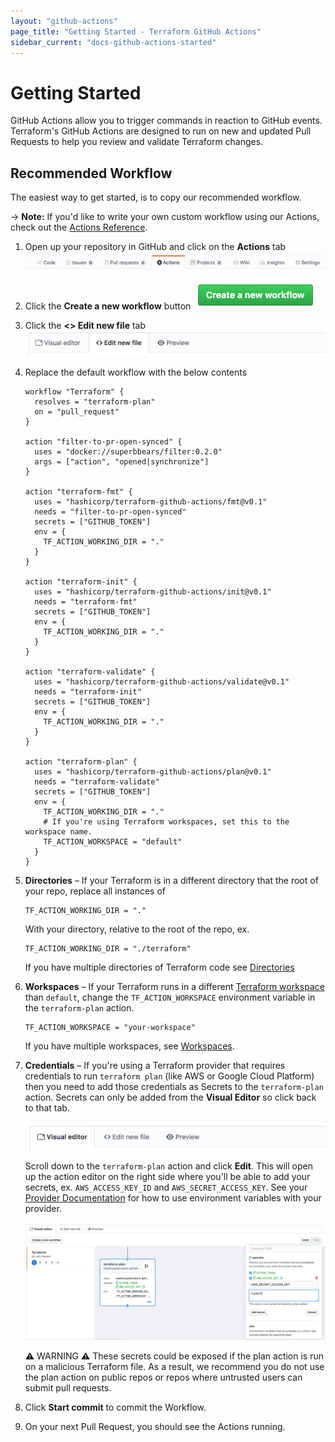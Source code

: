 ```yaml
---
layout: "github-actions"
page_title: "Getting Started - Terraform GitHub Actions"
sidebar_current: "docs-github-actions-started"
---
```


# Getting Started

GitHub Actions allow you to trigger commands in reaction to GitHub events.
Terraform's GitHub Actions are designed to run on new and updated Pull Requests to help you review
and validate Terraform changes.

## Recommended Workflow
The easiest way to get started, is to copy our recommended workflow.

-> **Note:** If you'd like to write your own custom workflow using our Actions, check out the [Actions Reference](../actions).

1. Open up your repository in GitHub and click on the **Actions** tab
    ![Actions Tab](./images/actions-tab.png)

1. Click the **Create a new workflow** button
    <img src="./images/create-workflow-button.png" alt="Create a new workflow" width="200px">

1. Click the **<> Edit new file** tab
    ![Edit Workflow Tab](./images/edit-workflow.png)

1. Replace the default workflow with the below contents

    ```hcl
    workflow "Terraform" {
      resolves = "terraform-plan"
      on = "pull_request"
    }

    action "filter-to-pr-open-synced" {
      uses = "docker://superbbears/filter:0.2.0"
      args = ["action", "opened|synchronize"]
    }

    action "terraform-fmt" {
      uses = "hashicorp/terraform-github-actions/fmt@v0.1"
      needs = "filter-to-pr-open-synced"
      secrets = ["GITHUB_TOKEN"]
      env = {
        TF_ACTION_WORKING_DIR = "."
      }
    }

    action "terraform-init" {
      uses = "hashicorp/terraform-github-actions/init@v0.1"
      needs = "terraform-fmt"
      secrets = ["GITHUB_TOKEN"]
      env = {
        TF_ACTION_WORKING_DIR = "."
      }
    }

    action "terraform-validate" {
      uses = "hashicorp/terraform-github-actions/validate@v0.1"
      needs = "terraform-init"
      secrets = ["GITHUB_TOKEN"]
      env = {
        TF_ACTION_WORKING_DIR = "."
      }
    }

    action "terraform-plan" {
      uses = "hashicorp/terraform-github-actions/plan@v0.1"
      needs = "terraform-validate"
      secrets = ["GITHUB_TOKEN"]
      env = {
        TF_ACTION_WORKING_DIR = "."
        # If you're using Terraform workspaces, set this to the workspace name.
        TF_ACTION_WORKSPACE = "default"
      }
    }
    ```
1. **Directories** – If your Terraform is in a different directory that the root
 of your repo, replace all instances of

      ```hcl
      TF_ACTION_WORKING_DIR = "."
      ```
      With your directory, relative to the root of the repo, ex.

      ```hcl
      TF_ACTION_WORKING_DIR = "./terraform"
      ```
      If you have multiple directories of Terraform code see [Directories](../directories)

1. **Workspaces** – If your Terraform runs in a different
 [Terraform workspace](https://www.terraform.io/docs/state/workspaces.html) than `default`,
  change the `TF_ACTION_WORKSPACE` environment variable in the `terraform-plan` action.

    ```hcl
    TF_ACTION_WORKSPACE = "your-workspace"
    ```

    If you have multiple workspaces, see [Workspaces](../workspaces).
1. **Credentials** – If you're using a Terraform provider that requires
 credentials to run `terraform plan` (like AWS or Google Cloud Platform)
  then you need to add those credentials as Secrets to the `terraform-plan` action.
   Secrets can only be added from the **Visual Editor** so click back to that tab.

    ![Visual Editor](./images/visual-editor.png)

    Scroll down to the `terraform-plan` action and click **Edit**.
     This will open up the action editor on the right side where you'll be able
      to add your secrets, ex. `AWS_ACCESS_KEY_ID` and `AWS_SECRET_ACCESS_KEY`.
       See your [Provider Documentation](https://www.terraform.io/docs/providers/)
        for how to use environment variables with your provider.

    ![Add Secrets](./images/add-secrets.png)

      ⚠️ WARNING ⚠️ These secrets could be exposed if the plan action is run on a
       malicious Terraform file. As a result, we recommend you do not use the plan action
        on public repos or repos where untrusted users can submit pull requests.
1. Click **Start commit** to commit the Workflow.
1. On your next Pull Request, you should see the Actions running.